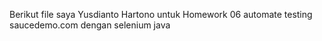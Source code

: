 Berikut file saya Yusdianto Hartono untuk Homework 06 automate testing saucedemo.com dengan selenium java
